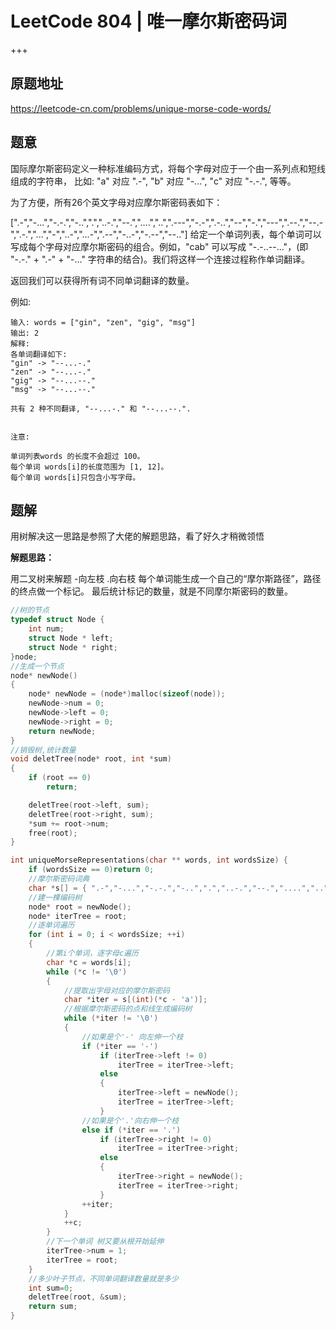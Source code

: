# LeetCode 804  |  唯一摩尔斯密码词

+++

## 原题地址

<https://leetcode-cn.com/problems/unique-morse-code-words/>



## 题意

国际摩尔斯密码定义一种标准编码方式，将每个字母对应于一个由一系列点和短线组成的字符串， 比如: "a" 对应 ".-", "b" 对应 "-...", "c" 对应 "-.-.", 等等。

为了方便，所有26个英文字母对应摩尔斯密码表如下：

[".-","-...","-.-.","-..",".","..-.","--.","....","..",".---","-.-",".-..","--","-.","---",".--.","--.-",".-.","...","-","..-","...-",".--","-..-","-.--","--.."]
给定一个单词列表，每个单词可以写成每个字母对应摩尔斯密码的组合。例如，"cab" 可以写成 "-.-..--..."，(即 "-.-." + ".-" + "-..." 字符串的结合)。我们将这样一个连接过程称作单词翻译。

返回我们可以获得所有词不同单词翻译的数量。

例如:

~~~
输入: words = ["gin", "zen", "gig", "msg"]
输出: 2
解释: 
各单词翻译如下:
"gin" -> "--...-."
"zen" -> "--...-."
"gig" -> "--...--."
"msg" -> "--...--."

共有 2 种不同翻译, "--...-." 和 "--...--.".


注意:

单词列表words 的长度不会超过 100。
每个单词 words[i]的长度范围为 [1, 12]。
每个单词 words[i]只包含小写字母。
~~~



## 题解

用树解决这一思路是参照了大佬的解题思路，看了好久才稍微领悟

**解题思路：**

用二叉树来解题 -向左枝 .向右枝
每个单词能生成一个自己的“摩尔斯路径”，路径的终点做一个标记。
最后统计标记的数量，就是不同摩尔斯密码的数量。

~~~c
//树的节点
typedef struct Node {
	int num;
	struct Node * left;
	struct Node * right;
}node;
//生成一个节点
node* newNode()
{
	node* newNode = (node*)malloc(sizeof(node));
	newNode->num = 0;
	newNode->left = 0;
	newNode->right = 0;
	return newNode;
}
//销毁树,统计数量
void deletTree(node* root, int *sum)
{
	if (root == 0)
		return;

	deletTree(root->left, sum);
	deletTree(root->right, sum);
	*sum += root->num;
	free(root);
}

int uniqueMorseRepresentations(char ** words, int wordsSize) {
	if (wordsSize == 0)return 0;
	//摩尔斯密码词典
	char *s[] = { ".-","-...","-.-.","-..",".","..-.","--.","....","..",".---","-.-",".-..","--","-.","---",".--.","--.-",".-.","...","-","..-","...-",".--","-..-","-.--","--.." };
	//建一棵编码树
	node* root = newNode();
	node* iterTree = root;
	//逐单词遍历
	for (int i = 0; i < wordsSize; ++i)
	{
		//第i个单词，逐字母c遍历
		char *c = words[i];
		while (*c != '\0')
		{
			//提取出字母对应的摩尔斯密码
			char *iter = s[(int)(*c - 'a')];
			//根据摩尔斯密码的点和线生成编码树
			while (*iter != '\0')
			{
				//如果是个'-' 向左伸一个枝
				if (*iter == '-')
					if (iterTree->left != 0)
						iterTree = iterTree->left;
					else
					{
						iterTree->left = newNode();
						iterTree = iterTree->left;
					}
				//如果是个'.'向右伸一个枝
				else if (*iter == '.')
					if (iterTree->right != 0)
						iterTree = iterTree->right;
					else
					{
						iterTree->right = newNode();
						iterTree = iterTree->right;
					}
				++iter;
			}
			++c;
		}
		//下一个单词 树又要从根开始延伸
		iterTree->num = 1;
		iterTree = root;
	}
	//多少叶子节点，不同单词翻译数量就是多少
	int sum=0;
	deletTree(root, &sum);
	return sum;
}
~~~

